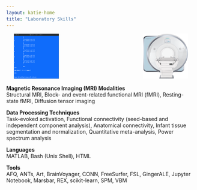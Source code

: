 ```yaml
---
layout: katie-home
title: "Laboratory Skills"
---
```


<img align="right" src="/images/Skyra-MRI-no-background[1].png" width="120" height="120" hspace="20" />
<img src="/images/bash_term.png" width="120" height="120" hspace="20" />
<br/>

<span style="font-weight: bold; font-size:1em;">Magnetic Resonance Imaging (MRI) Modalities</span>  
Structural MRI, Block- and event-related functional MRI (fMRI), Resting-state fMRI, Diffusion tensor imaging  

<span style="font-weight: bold; font-size:1em;">Data Processing Techniques</span>  
Task-evoked activation, Functional connectivity (seed-based and independent component analysis), Anatomical connectivity, Infant tissue segmentation and normalization, Quantitative meta-analysis, Power spectrum analysis  

<span style="font-weight: bold; font-size:1em;">Languages</span>  
MATLAB, Bash (Unix Shell), HTML  

<span style="font-weight: bold; font-size:1em;">Tools</span>  
AFQ, ANTs, Art, BrainVoyager, CONN, FreeSurfer, FSL, GingerALE, Jupyter Notebook, Marsbar, REX, scikit-learn, SPM, VBM

<!--
<img align="right" src="/images/Skyra-MRI-no-background[1].png" width="120" height="120" hspace="20" />
<img align="right" src="/images/bash_term.png" width="120" height="120" hspace="20" />
-->
